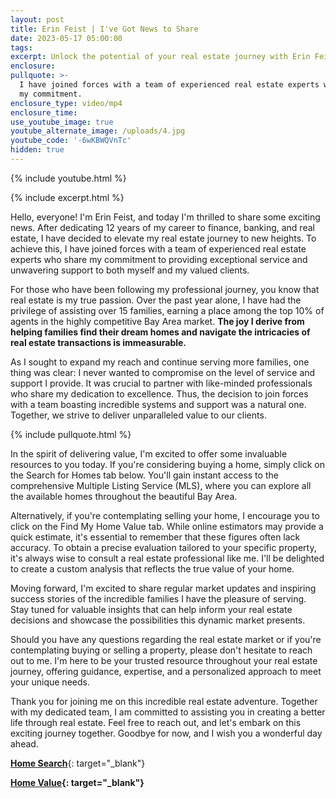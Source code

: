 ```yaml
---
layout: post
title: Erin Feist | I've Got News to Share
date: 2023-05-17 05:00:00
tags:
excerpt: Unlock the potential of your real estate journey with Erin Feist.
enclosure:
pullquote: >-
  I have joined forces with a team of experienced real estate experts who share
  my commitment.
enclosure_type: video/mp4
enclosure_time:
use_youtube_image: true
youtube_alternate_image: /uploads/4.jpg
youtube_code: '-6wKBWQVnTc'
hidden: true
---
```

{% include youtube.html %}

{% include excerpt.html %}

Hello, everyone! I'm Erin Feist, and today I'm thrilled to share some exciting news. After dedicating 12 years of my career to finance, banking, and real estate, I have decided to elevate my real estate journey to new heights. To achieve this, I have joined forces with a team of experienced real estate experts who share my commitment to providing exceptional service and unwavering support to both myself and my valued clients.

For those who have been following my professional journey, you know that real estate is my true passion. Over the past year alone, I have had the privilege of assisting over 15 families, earning a place among the top 10% of agents in the highly competitive Bay Area market. **The joy I derive from helping families find their dream homes and navigate the intricacies of real estate transactions is immeasurable.**

As I sought to expand my reach and continue serving more families, one thing was clear: I never wanted to compromise on the level of service and support I provide. It was crucial to partner with like-minded professionals who share my dedication to excellence. Thus, the decision to join forces with a team boasting incredible systems and support was a natural one. Together, we strive to deliver unparalleled value to our clients.

{% include pullquote.html %}

In the spirit of delivering value, I'm excited to offer some invaluable resources to you today. If you're considering buying a home, simply click on the Search for Homes tab below. You'll gain instant access to the comprehensive Multiple Listing Service (MLS), where you can explore all the available homes throughout the beautiful Bay Area.

Alternatively, if you're contemplating selling your home, I encourage you to click on the Find My Home Value tab. While online estimators may provide a quick estimate, it's essential to remember that these figures often lack accuracy. To obtain a precise evaluation tailored to your specific property, it's always wise to consult a real estate professional like me. I'll be delighted to create a custom analysis that reflects the true value of your home.

Moving forward, I'm excited to share regular market updates and inspiring success stories of the incredible families I have the pleasure of serving. Stay tuned for valuable insights that can help inform your real estate decisions and showcase the possibilities this dynamic market presents.

Should you have any questions regarding the real estate market or if you're contemplating buying or selling a property, please don't hesitate to reach out to me. I'm here to be your trusted resource throughout your real estate journey, offering guidance, expertise, and a personalized approach to meet your unique needs.

Thank you for joining me on this incredible real estate adventure. Together with my dedicated team, I am committed to assisting you in creating a better life through real estate. Feel free to reach out, and let's embark on this exciting journey together. Goodbye for now, and I wish you a wonderful day ahead.<br>

[**Home Search**](https://bayareahomesearch.com/){: target="_blank"}

**[Home Value](https://.bayareahomesearch.com/home-valuation/){: target="_blank"}**<br>​​